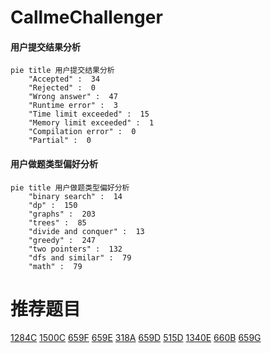 # CallmeChallenger

<!-- tabs:start -->



#### **用户提交结果分析**

```mermaid
pie title 用户提交结果分析
    "Accepted" :  34
    "Rejected" :  0
    "Wrong answer" :  47
    "Runtime error" :  3
    "Time limit exceeded" :  15
    "Memory limit exceeded" :  1
    "Compilation error" :  0
    "Partial" :  0
```

#### **用户做题类型偏好分析**

```mermaid
pie title 用户做题类型偏好分析
    "binary search" :  14
    "dp" :  150
    "graphs" :  203
    "trees" :  85
    "divide and conquer" :  13
    "greedy" :  247
    "two pointers" :  132
    "dfs and similar" :  79
    "math" :  79
```



<!-- tabs:end -->
# 推荐题目
[1284C](https://codeforces.com/contest/1284/problem/C)
[1500C](https://codeforces.com/contest/1500/problem/C)
[659F](https://codeforces.com/contest/659/problem/F)
[659E](https://codeforces.com/contest/659/problem/E)
[318A](https://codeforces.com/contest/318/problem/A)
[659D](https://codeforces.com/contest/659/problem/D)
[515D](https://codeforces.com/contest/515/problem/D)
[1340E](https://codeforces.com/contest/1340/problem/E)
[660B](https://codeforces.com/contest/660/problem/B)
[659G](https://codeforces.com/contest/659/problem/G)
